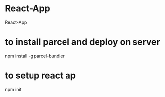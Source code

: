 # React-App
React-App

# to install parcel and deploy on server
npm install -g parcel-bundler 

# to setup react ap
npm init